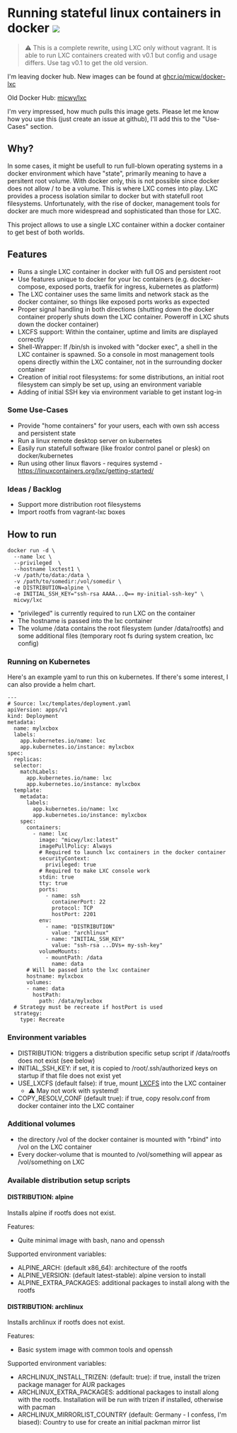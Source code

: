 # Running stateful linux containers in docker ![](https://img.shields.io/docker/pulls/micwy/lxc.svg?v_DATE)

> :warning: This is a complete rewrite, using LXC only without vagrant. It is able to run LXC containers created with v0.1 but
> config and usage differs. Use tag v0.1 to get the old version.

I'm leaving docker hub. New images can be found at [ghcr.io/micw/docker-lxc](https://github.com/micw/docker-lxc/pkgs/container/docker-lxc)

Old Docker Hub: [micwy/lxc](https://hub.docker.com/r/micwy/lxc)

I'm very impressed, how much pulls this image gets. Please let me know how you use this (just create an issue at github), I'll add this to the "Use-Cases" section.

## Why?

In some cases, it might be usefull to run full-blown operating systems in a docker environment which have "state", primarily meaning to have a persitent root volume. With docker only, this is not possible since docker does not allow / to be a volume. This is where LXC comes into play. LXC provides a process isolation similar to docker but with statefull root filesystems. Unfortunately, with the rise of docker, management tools for docker are much more widespread and sophisticated than those for LXC.

This project allows to use a single LXC container within a docker container to get best of both worlds.

## Features

* Runs a single LXC container in docker with full OS and persistent root
* Use features unique to docker for your lxc containers (e.g. docker-compose, exposed ports, traefik for ingress, kubernetes as platform)
* The LXC container uses the same limits and network stack as the docker container, so things like exposed ports works as expected
* Proper signal handling in both directions (shutting down the docker container properly shuts down the LXC container. Poweroff in LXC shuts down the docker container)
* LXCFS support: Within the container, uptime and limits are displayed correctly
* Shell-Wrapper: If /bin/sh is invoked with "docker exec", a shell in the LXC container is spawned. So a console in most management tools opens directly within the LXC container, not in the surrounding docker container
* Creation of initial root filesystems: for some distributions, an initial root filesystem can simply be set up, using an environment variable
* Adding of initial SSH key via environment variable to get instant log-in

### Some Use-Cases

* Provide "home containers" for your users, each with own ssh access and persistent state
* Run a linux remote desktop server on kubernetes
* Easily run statefull software (like froxlor control panel or plesk) on docker/kubernetes
* Run using other linux flavors - requires systemd - https://linuxcontainers.org/lxc/getting-started/

### Ideas / Backlog

* Support more distribution root filesystems
* Import rootfs from vagrant-lxc boxes

## How to run

```
docker run -d \
  --name lxc \
  --privileged  \
  --hostname lxctest1 \
  -v /path/to/data:/data \
  -v /path/to/somedir:/vol/somedir \
  -e DISTRIBUTION=alpine \
  -e INITIAL_SSH_KEY="ssh-rsa AAAA...Q== my-initial-ssh-key" \
  micwy/lxc
 ```

* "privileged" is currently required to run LXC on the container
* The hostname is passed into the lxc container
* The volume /data contains the root filesystem (under /data/rootfs) and some additional files (temporary root fs during system creation, lxc config)

### Running on Kubernetes

Here's an example yaml to run this on kubernetes. If there's some interest, I can also provide a helm chart.

```
---
# Source: lxc/templates/deployment.yaml
apiVersion: apps/v1
kind: Deployment
metadata:
  name: mylxcbox
  labels:
    app.kubernetes.io/name: lxc
    app.kubernetes.io/instance: mylxcbox
spec:
  replicas: 
  selector:
    matchLabels:
      app.kubernetes.io/name: lxc
      app.kubernetes.io/instance: mylxcbox
  template:
    metadata:
      labels:
        app.kubernetes.io/name: lxc
        app.kubernetes.io/instance: mylxcbox
    spec:
      containers:
        - name: lxc
          image: "micwy/lxc:latest"
          imagePullPolicy: Always
          # Required to launch lxc containers in the docker container
          securityContext:
            privileged: true
          # Required to make LXC console work
          stdin: true
          tty: true
          ports:
            - name: ssh
              containerPort: 22
              protocol: TCP
              hostPort: 2201
          env:
            - name: "DISTRIBUTION"
              value: "archlinux"
            - name: "INITIAL_SSH_KEY"
              value: "ssh-rsa ...DVs= my-ssh-key"
          volumeMounts:
            - mountPath: /data
              name: data
      # Will be passed into the lxc container
      hostname: mylxcbox
      volumes:
      - name: data
        hostPath:
          path: /data/mylxcbox
  # Strategy must be recreate if hostPort is used
  strategy:
    type: Recreate

```

### Environment variables

* DISTRIBUTION: triggers a distribution specific setup script if /data/rootfs does not exist (see below)
* INITIAL_SSH_KEY: if set, it is copied to /root/.ssh/authorized keys on startup if that file does not exist yet
* USE_LXCFS (default false): if true, mount [LXCFS](https://github.com/lxc/lxcfs) into the LXC container
    * :warning: May not work with systemd!
* COPY_RESOLV_CONF (default true): if true, copy resolv.conf from docker container into the LXC container

### Additional volumes

* the directory /vol of the docker container is mounted with "rbind" into /vol on the LXC container
* Every docker-volume that is mounted to /vol/something will appear as /vol/something on LXC

### Available distribution setup scripts

#### DISTRIBUTION: alpine

Installs alpine if rootfs does not exist.

Features:
* Quite minimal image with bash, nano and openssh

Supported environment variables:
* ALPINE_ARCH: (default x86_64): architecture of the rootfs
* ALPINE_VERSION: (default latest-stable): alpine version to install
* ALPINE_EXTRA_PACKAGES: additional packages to install along with the rootfs

#### DISTRIBUTION: archlinux

Installs archlinux if rootfs does not exist.

Features:
* Basic system image with common tools and openssh

Supported environment variables:
* ARCHLINUX_INSTALL_TRIZEN: (default: true): if true, install the trizen package manager for AUR packages
* ARCHLINUX_EXTRA_PACKAGES: additional packages to install along with the rootfs. Installation will be run with trizen if installed, otherwise with pacman
* ARCHLINUX_MIRRORLIST_COUNTRY (default: Germany - I confess, I'm biased): Country to use for create an initial packman mirror list
